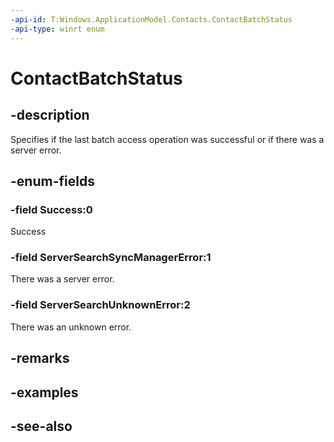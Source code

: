 ```yaml
---
-api-id: T:Windows.ApplicationModel.Contacts.ContactBatchStatus
-api-type: winrt enum
---
```


<!-- Enumeration syntax
public enum Windows.ApplicationModel.Contacts.ContactBatchStatus : int
-->

# ContactBatchStatus

## -description
Specifies if the last batch access operation was successful or if there was a server error.

## -enum-fields
### -field Success:0
Success

### -field ServerSearchSyncManagerError:1
There was a server error.

### -field ServerSearchUnknownError:2
There was an unknown error.


## -remarks

## -examples

## -see-also